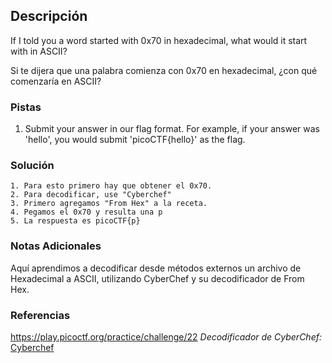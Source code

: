 ## Descripción
If I told you a word started with 0x70 in hexadecimal, what would it start with in ASCII?

Si te dijera que una palabra comienza con 0x70 en hexadecimal, ¿con qué comenzaría en ASCII?
### Pistas
1. Submit your answer in our flag format. For example, if your answer was 'hello', you would submit 'picoCTF{hello}' as the flag.
### Solución
```
1. Para esto primero hay que obtener el 0x70.
2. Para decodificar, use "Cyberchef"
3. Primero agregamos "From Hex" a la receta.
4. Pegamos el 0x70 y resulta una p
5. La respuesta es picoCTF{p}
```
### Notas Adicionales
Aquí aprendimos a decodificar desde métodos externos un archivo de Hexadecimal a ASCII, utilizando CyberChef y su decodificador de From Hex.
### Referencias
https://play.picoctf.org/practice/challenge/22
*Decodificador de CyberChef:* [Cyberchef](https://gchq.github.io/CyberChef/)